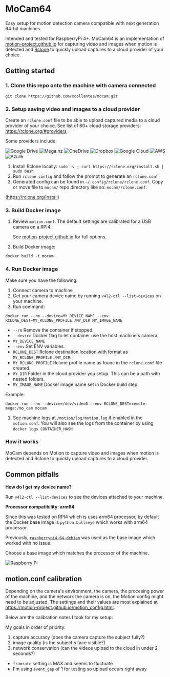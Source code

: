 # MoCam64

Easy setup for motion detection camera compatible with next generation 64-bit machines.  

Intended and tested for RaspberryPi 4+. MoCam64 is an implementation of [motion-project.github.io](https://motion-project.github.io) for capturing video and images when motion is detected and [Rclone](https://rclone.org) to quickly upload captures to a cloud provider of your choice. 

## Getting started 

### 1. Clone this repo onto the machine with camera connected 

```shell
git clone https://github.com/xcollantes/mocam.git
```

### 2. Setup saving video and images to a cloud provider 

Create an `rclone.conf` file to be able to upload captured media to a cloud provider of your choice.  See list of 60+ cloud storage providers: https://rclone.org/#providers 

Some providers include: 

![Google Drive](https://img.shields.io/badge/Google%20Drive-4285F4?style=for-the-badge&logo=googledrive&logoColor=white)
![Mega.nz](https://img.shields.io/badge/Mega-%23D90007.svg?style=for-the-badge&logo=Mega&logoColor=white)
![OneDrive](https://img.shields.io/badge/OneDrive-0078D4.svg?style=for-the-badge&logo=microsoftonedrive&logoColor=white)
![Dropbox](https://img.shields.io/badge/Dropbox-%233B4D98.svg?style=for-the-badge&logo=Dropbox&logoColor=white)
![Google Cloud](https://img.shields.io/badge/GoogleCloud-%234285F4.svg?style=for-the-badge&logo=google-cloud&logoColor=white)
![AWS](https://img.shields.io/badge/AWS-%23FF9900.svg?style=for-the-badge&logo=amazon-aws&logoColor=white)
![Azure](https://img.shields.io/badge/azure-%230072C6.svg?style=for-the-badge&logo=microsoftazure&logoColor=white)

1. Install Rclone locally: `sudo -v ; curl https://rclone.org/install.sh | sudo bash` 
1. Run `rclone config` and follow the prompt to generate an `rclone.conf`
1. Generated config can be found in `~/.config/rclone/rclone.conf`.  Copy or move file to `mocam/` repo directory like so: `mocam/rclone.conf`. 

(https://rclone.org/install) 

### 3. Build Docker image 

1. Review `motion.conf`.  The default settings are calibrated for a USB camera on a RPI4.  

   See [motion-project.github.io](https://motion-project.github.io/motion_config.html#configfiles) for full options. 

1. Build Docker image: 

```shell
docker build -t mocam . 
```

### 4. Run Docker image 

Make sure you have the following: 
1. Connect camera to machine 
1. Get your camera device name by running `v4l2-ctl --list-devices` on your machine. 
1. Run command: 

```shell
docker run --rm --device=MY_DEVICE_NAME --env RCLONE_DEST=MY_RCLONE_PROFILE:/MY_DIR MY_IMAGE_NAME
```

- `--rm` Remove the container if stopped. 
- `--device` Docker flag to let container use the host machine's camera. 
- `MY_DEVICE_NAME`
- `--env` Set ENV variables.  
- `RCLONE_DEST` Rclone destination location with format as `MY_RCLONE_PROFILE:/MY_DIR`. 
- `MY_RCLONE_PROFILE` Rclone profile name as founc in the `rclone.conf` file created. 
- `MY_DIR` Folder in the cloud provider you setup.  This can be a path with nested folders.   
- `MY_IMAGE_NAME` Docker image name set in Docker build step.  

Example: 

```shell
docker run --rm --device=/dev/video0 --env RCLONE_DEST=remote-mega:/mo_cam mocam
```

1. See machine logs at `/motion/log/motion.log` if enabled in the `motion.conf`.  You will also see the logs from the container by using `docker logs CONTAINER_HASH`  

### How it works 

MoCam depends on Motion to capture video and images when motion is detected and Rclone to quickly upload captures to a cloud provider. 

## Common pitfalls 

**How do I get my device name?**

Run `v4l2-ctl --list-devices` to see the devices attached to your machine. 

**Processor compatibility: arm64**

Since this was tested on RPI4 which is uses arm64 processor, by default the Docker base image is `python:bullseye` which works with arm64 processor.  

Previously, [`raspberrypi4-64-debian`](https://hub.docker.com/r/balenalib/raspberrypi4-64-debian) was used as the base image which worked with no issue.  

Choose a base image which matches the processor of the machine.  

![Raspberry Pi](https://img.shields.io/badge/-RaspberryPi-C51A4A?style=for-the-badge&logo=Raspberry-Pi)

## motion.conf calibration 

Depending on the camera's environment, the camera, the procesing power of the machine, and the network the camera is on, the Motion config might need to be adjusted.  The settings and their values are most explained at https://motion-project.github.io/motion_config.html.  

Below are the calibration notes I took for my setup: 

My goals in order of priority: 
1. capture accuracy (does the camera capture the subject fully?) 
2. image quality (is the subject's face visible?) 
3. network conservation (can the videos upload to the cloud in under 2 seconds?) 

- `framrate` setting is MAX and seems to fluctuate 
- I'm using `event_gap` of 1 for testing so upload occurs right away 
